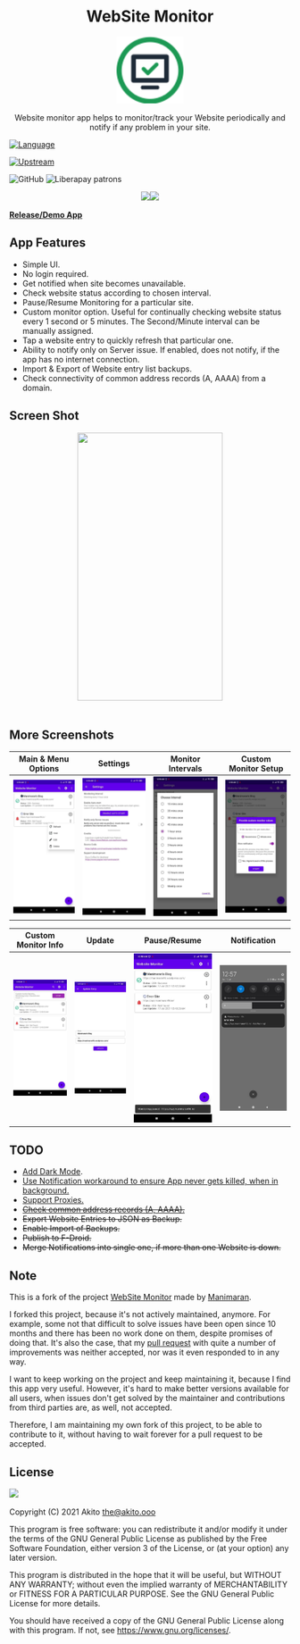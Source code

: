 <h1 align="center">WebSite Monitor</h1>

<p align="center"><img width="120" height="120" src="fastlane/metadata/android/en-US/images/icon.png" alt="logo"/></p>

<p align="center">
Website monitor app helps to monitor/track your Website periodically and notify if any problem in your site.
</p>

[![Language](https://img.shields.io/badge/project-language-blue?style=plastic)](https://kotlinlang.org/)

[![Upstream](https://img.shields.io/badge/project-upstream-yellow?style=plastic)](https://gitlab.com/manimaran/website-monitor)

![GitHub](https://img.shields.io/github/license/theAkito/webmon?style=plastic)
![Liberapay patrons](https://img.shields.io/liberapay/patrons/Akito?style=plastic)

<p align="center">
<a href="https://f-droid.org/packages/ooo.akito.webmon/"><img src="https://fdroid.gitlab.io/artwork/badge/get-it-on.png" width="200px"></a><a href="https://play.google.com/store/apps/details?id=ooo.akito.webmon"><img src="https://raw.githubusercontent.com/manimaran96/Spell4Wiki/master/files/assets/images/badges/google_play.png" width="200px"></a>
</p>

[**Release/Demo App**](https://github.com/theAkito/webmon/releases)


## App Features
- Simple UI.
- No login required.
- Get notified when site becomes unavailable.
- Check website status according to chosen interval.
- Pause/Resume Monitoring for a particular site.
- Custom monitor option. Useful for continually checking website status every 1 second or 5 minutes. The Second/Minute interval can be manually assigned.
- Tap a website entry to quickly refresh that particular one.
- Ability to notify only on Server issue. If enabled, does not notify, if the app has no internet connection.
- Import & Export of Website entry list backups.
- Check connectivity of common address records (A, AAAA) from a domain.


## Screen Shot

<center><img src="https://gitlab.com/manimaran/website-monitor/raw/master/files/web_site_monitor_ui.gif" data-canonical-src="https://gitlab.com/manimaran/website-monitor/raw/master/files/web_site_monitor_ui.gif" width="260" height="480" /></center>
<br>


## More Screenshots 

| Main & Menu Options | Settings | Monitor Intervals | Custom Monitor Setup |
|:-:|:-:|:-:|:-:|
| ![First](fastlane/metadata/android/en-US/images/phoneScreenshots/1.png?raw=true) | ![Sec](fastlane/metadata/android/en-US/images/phoneScreenshots/2.png?raw=true) | ![Third](fastlane/metadata/android/en-US/images/phoneScreenshots/3.png?raw=true) | ![Fourth](fastlane/metadata/android/en-US/images/phoneScreenshots/4.png?raw=true) |

| Custom Monitor Info | Update | Pause/Resume | Notification |
|:-:|:-:|:-:|:-:|
| ![Fifth](fastlane/metadata/android/en-US/images/phoneScreenshots/5.png?raw=true) | ![Sixth](fastlane/metadata/android/en-US/images/phoneScreenshots/6.png?raw=true) | ![Seventh](fastlane/metadata/android/en-US/images/phoneScreenshots/7.png?raw=true) | ![Eighth](fastlane/metadata/android/en-US/images/phoneScreenshots/8.png?raw=true) |

## TODO
* [Add Dark Mode](https://gitlab.com/manimaran/website-monitor/-/issues/3).
* [Use Notification workaround to ensure App never gets killed, when in background.](https://gitlab.com/manimaran/website-monitor/-/issues/14)
* [Support Proxies.](https://gitlab.com/manimaran/website-monitor/-/issues/2)
* ~~[Check common address records (A, AAAA).](https://gitlab.com/manimaran/website-monitor/-/issues/11)~~
* ~~Export Website Entries to JSON as Backup.~~
* ~~Enable Import of Backups.~~
* ~~Publish to F-Droid.~~
* ~~Merge Notifications into single one, if more than one Website is down.~~

## Note

This is a fork of the project [WebSite Monitor](https://gitlab.com/manimaran/website-monitor) made by [Manimaran](https://gitlab.com/manimaran).

I forked this project, because it's not actively maintained, anymore. For example, some not that difficult to solve issues have been open since 10 months and there has been no work done on them, despite promises of doing that.
It's also the case, that my [pull request](https://gitlab.com/manimaran/website-monitor/-/merge_requests/4#f71fe0455681aefe79c631fdf86cd2181c8735e6) with quite a number of improvements was neither accepted, nor was it even responded to in any way.

I want to keep working on the project and keep maintaining it, because I find this app very useful. However, it's hard to make better versions available for all users, when issues don't get solved by the maintainer and contributions from third parties are, as well, not accepted.

Therefore, I am maintaining my own fork of this project, to be able to contribute to it, without having to wait forever for a pull request to be accepted.

## License

<img src="https://raw.githubusercontent.com/manimaran96/Spell4Wiki/master/files/assets/images/badges/gplv3.svg" width="100px"></img>

Copyright (C) 2021  Akito <the@akito.ooo>

This program is free software: you can redistribute it and/or modify
it under the terms of the GNU General Public License as published by
the Free Software Foundation, either version 3 of the License, or
(at your option) any later version.

This program is distributed in the hope that it will be useful,
but WITHOUT ANY WARRANTY; without even the implied warranty of
MERCHANTABILITY or FITNESS FOR A PARTICULAR PURPOSE.  See the
GNU General Public License for more details.

You should have received a copy of the GNU General Public License
along with this program.  If not, see <https://www.gnu.org/licenses/>.

